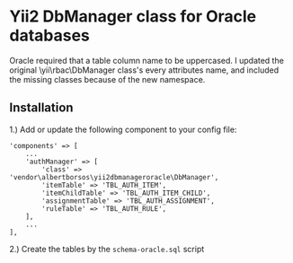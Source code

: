 Yii2 DbManager class for Oracle databases
==========================================

Oracle required that a table column name to be uppercased. I updated the original \yii\rbac\DbManager class's every attributes name, and included the missing classes because of the new namespace.

Installation
------------

1.) Add or update the following component to your config file:
```
'components' => [
	...
	'authManager' => [
		'class' => 'vendor\albertborsos\yii2dbmanageroracle\DbManager',
		'itemTable' => 'TBL_AUTH_ITEM',
		'itemChildTable' => 'TBL_AUTH_ITEM_CHILD',
		'assignmentTable' => 'TBL_AUTH_ASSIGNMENT',
		'ruleTable' => 'TBL_AUTH_RULE',
	],
	...
],
```
2.) Create the tables by the `schema-oracle.sql` script

